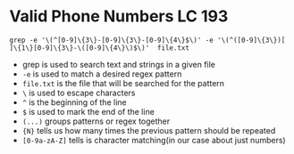# Valid Phone Numbers LC 193

```
grep -e '\(^[0-9]\{3\}-[0-9]\{3\}-[0-9]\{4\}$\)' -e '\(^([0-9]\{3\})[ ]\{1\}[0-9]\{3\}-\([0-9]\{4\}\)$\)'  file.txt
```

- grep is used to search text and strings in a given file
- ``-e`` is used to match a desired regex pattern
- ``file.txt`` is the file that will be searched for the pattern
- ``\`` is used to escape characters
- `^` is the beginning of the line
- `$` is used to mark the end of the line
- `(...)` groups patterns or regex together
- `{N}` tells us how many times the previous pattern should be repeated
- `[0-9a-zA-Z]` tells is character matching(in our case about just numbers)